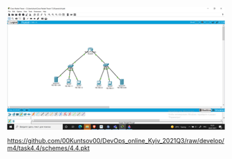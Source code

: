 
![Image alt](https://github.com/00Kuntsov00/DevOps_online_Kyiv_2021Q3/raw/develop/m4/task4.4/screenshots/4.4_1.png)

https://github.com/00Kuntsov00/DevOps_online_Kyiv_2021Q3/raw/develop/m4/task4.4/schemes/4.4.pkt
